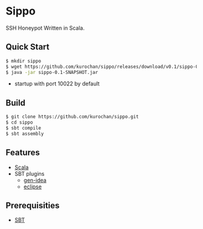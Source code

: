 Sippo
=====

SSH Honeypot Written in Scala.

## Quick Start

```bash
$ mkdir sippo
$ wget https://github.com/kurochan/sippo/releases/download/v0.1/sippo-0.1-SNAPSHOT.jar
$ java -jar sippo-0.1-SNAPSHOT.jar
```

* startup with port 10022 by default

## Build

```bash
$ git clone https://github.com/kurochan/sippo.git
$ cd sippo
$ sbt compile
$ sbt assembly
```

## Features
* [Scala](http://www.scala-lang.org)
* SBT plugins
  * [gen-idea](https://github.com/mpeltonen/sbt-idea)
  * [eclipse](https://github.com/typesafehub/sbteclipse)

## Prerequisities
* [SBT](http://www.scala-sbt.org)
